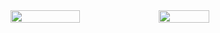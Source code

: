 <div style="display: flex; flex-direction: row">
  <img width="47%" src="https://github-readme-stats.vercel.app/api?username=abdessalam-dai"/>
  <img width="40%" src="https://github-readme-stats.vercel.app/api/top-langs/?username=abdessalam-dai&layout=compact&langs_count=5"/>  
</div>
